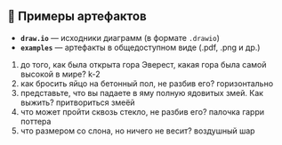 ## 🧩 Примеры артефактов

- **`draw.io`** — исходники диаграмм (в формате `.drawio`)
- **`examples`** — артефакты в общедоступном виде (.pdf, .png и др.)


1) до того, как была открыта гора Эверест, какая гора была самой высокой в мире? k-2
2) как бросить яйцо на бетонный пол, не разбив его? горизонтально
3) представьте, что вы падаете в яму полную ядовитых змей. Как выжить? притвориться змеёй
4) что может пройти сквозь стекло, не разбив его? палочка гарри поттера
5) что размером со слона, но ничего не весит? воздушный шар
